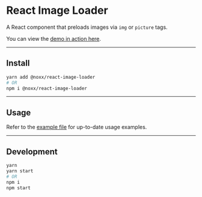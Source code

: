# React Image Loader

A React component that preloads images via `img` or `picture` tags.

You can view the [demo in action here](https://the0newhoknocks.github.io/react.image-loader/).

---

## Install

```sh
yarn add @noxx/react-image-loader
# OR
npm i @noxx/react-image-loader
```

---

## Usage

Refer to the [example file](example/src/index.js) for up-to-date usage examples.

---

## Development

```sh
yarn
yarn start
# OR
npm i
npm start
```

